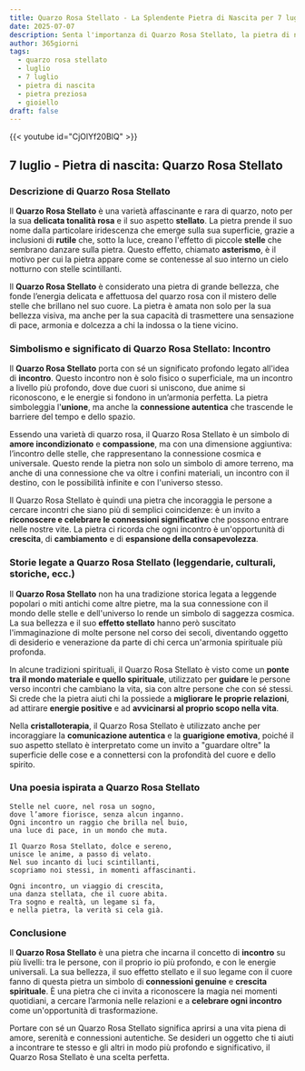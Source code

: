 ```yaml
---
title: Quarzo Rosa Stellato - La Splendente Pietra di Nascita per 7 luglio
date: 2025-07-07
description: Senta l'importanza di Quarzo Rosa Stellato, la pietra di nascita di 7 luglio che simboleggia Incontro. Lasci che la sua bellezza e il suo significato illuminino la sua giornata.
author: 365giorni
tags:
  - quarzo rosa stellato
  - luglio
  - 7 luglio
  - pietra di nascita
  - pietra preziosa
  - gioiello
draft: false
---
```


{{< youtube id="CjOlYf20BlQ" >}}

## 7 luglio - Pietra di nascita: Quarzo Rosa Stellato

### Descrizione di Quarzo Rosa Stellato

Il **Quarzo Rosa Stellato** è una varietà affascinante e rara di quarzo, noto per la sua **delicata tonalità rosa** e il suo aspetto **stellato**. La pietra prende il suo nome dalla particolare iridescenza che emerge sulla sua superficie, grazie a inclusioni di **rutile** che, sotto la luce, creano l'effetto di piccole **stelle** che sembrano danzare sulla pietra. Questo effetto, chiamato **asterismo**, è il motivo per cui la pietra appare come se contenesse al suo interno un cielo notturno con stelle scintillanti.

Il **Quarzo Rosa Stellato** è considerato una pietra di grande bellezza, che fonde l’energia delicata e affettuosa del quarzo rosa con il mistero delle stelle che brillano nel suo cuore. La pietra è amata non solo per la sua bellezza visiva, ma anche per la sua capacità di trasmettere una sensazione di pace, armonia e dolcezza a chi la indossa o la tiene vicino.

### Simbolismo e significato di Quarzo Rosa Stellato: Incontro

Il **Quarzo Rosa Stellato** porta con sé un significato profondo legato all'idea di **incontro**. Questo incontro non è solo fisico o superficiale, ma un incontro a livello più profondo, dove due cuori si uniscono, due anime si riconoscono, e le energie si fondono in un’armonia perfetta. La pietra simboleggia l'**unione**, ma anche la **connessione autentica** che trascende le barriere del tempo e dello spazio.

Essendo una varietà di quarzo rosa, il Quarzo Rosa Stellato è un simbolo di **amore incondizionato** e **compassione**, ma con una dimensione aggiuntiva: l’incontro delle stelle, che rappresentano la connessione cosmica e universale. Questo rende la pietra non solo un simbolo di amore terreno, ma anche di una connessione che va oltre i confini materiali, un incontro con il destino, con le possibilità infinite e con l'universo stesso.

Il Quarzo Rosa Stellato è quindi una pietra che incoraggia le persone a cercare incontri che siano più di semplici coincidenze: è un invito a **riconoscere e celebrare le connessioni significative** che possono entrare nelle nostre vite. La pietra ci ricorda che ogni incontro è un'opportunità di **crescita**, di **cambiamento** e di **espansione della consapevolezza**.

### Storie legate a Quarzo Rosa Stellato (leggendarie, culturali, storiche, ecc.)

Il **Quarzo Rosa Stellato** non ha una tradizione storica legata a leggende popolari o miti antichi come altre pietre, ma la sua connessione con il mondo delle stelle e dell'universo lo rende un simbolo di saggezza cosmica. La sua bellezza e il suo **effetto stellato** hanno però suscitato l'immaginazione di molte persone nel corso dei secoli, diventando oggetto di desiderio e venerazione da parte di chi cerca un'armonia spirituale più profonda.

In alcune tradizioni spirituali, il Quarzo Rosa Stellato è visto come un **ponte tra il mondo materiale e quello spirituale**, utilizzato per **guidare** le persone verso incontri che cambiano la vita, sia con altre persone che con sé stessi. Si crede che la pietra aiuti chi la possiede a **migliorare le proprie relazioni**, ad attirare **energie positive** e ad **avvicinarsi al proprio scopo nella vita**.

Nella **cristalloterapia**, il Quarzo Rosa Stellato è utilizzato anche per incoraggiare la **comunicazione autentica** e la **guarigione emotiva**, poiché il suo aspetto stellato è interpretato come un invito a "guardare oltre" la superficie delle cose e a connettersi con la profondità del cuore e dello spirito.

### Una poesia ispirata a Quarzo Rosa Stellato

```
Stelle nel cuore, nel rosa un sogno,
dove l’amore fiorisce, senza alcun inganno.
Ogni incontro un raggio che brilla nel buio,
una luce di pace, in un mondo che muta.

Il Quarzo Rosa Stellato, dolce e sereno,
unisce le anime, a passo di velato.
Nel suo incanto di luci scintillanti,
scopriamo noi stessi, in momenti affascinanti.

Ogni incontro, un viaggio di crescita,
una danza stellata, che il cuore abita.
Tra sogno e realtà, un legame si fa,
e nella pietra, la verità si cela già.
```

### Conclusione

Il **Quarzo Rosa Stellato** è una pietra che incarna il concetto di **incontro** su più livelli: tra le persone, con il proprio io più profondo, e con le energie universali. La sua bellezza, il suo effetto stellato e il suo legame con il cuore fanno di questa pietra un simbolo di **connessioni genuine** e **crescita spirituale**. È una pietra che ci invita a riconoscere la magia nei momenti quotidiani, a cercare l’armonia nelle relazioni e a **celebrare ogni incontro** come un'opportunità di trasformazione.

Portare con sé un Quarzo Rosa Stellato significa aprirsi a una vita piena di amore, serenità e connessioni autentiche. Se desideri un oggetto che ti aiuti a incontrare te stesso e gli altri in modo più profondo e significativo, il Quarzo Rosa Stellato è una scelta perfetta.